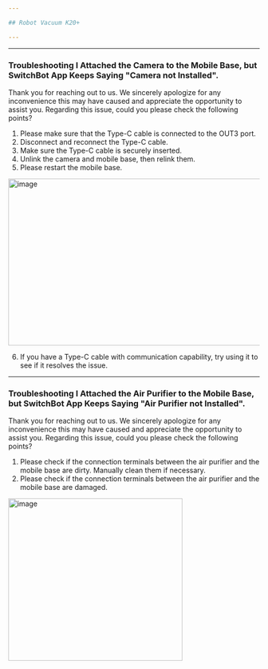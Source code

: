 ```yaml
---

## Robot Vacuum K20+

---
```


---
### Troubleshooting I Attached the Camera to the Mobile Base, but SwitchBot App Keeps Saying "Camera not Installed".

Thank you for reaching out to us. We sincerely apologize for any inconvenience this may have caused and appreciate the opportunity to assist you.
Regarding this issue, could you please check the following points?
1. Please make sure that the Type-C cable is connected to the OUT3 port.  
2. Disconnect and reconnect the Type-C cable.  
3. Make sure the Type-C cable is securely inserted.
4. Unlink the camera and mobile base, then relink them.
5. Please restart the mobile base.

<img width="855" height="334" alt="image" src="https://github.com/user-attachments/assets/a4ee2d88-82b5-4d5c-9cb0-43409342ec2b" />

6. If you have a Type-C cable with communication capability, try using it to see if it resolves the issue.



---
### Troubleshooting I Attached the Air Purifier to the Mobile Base, but SwitchBot App Keeps Saying "Air Purifier not Installed".

Thank you for reaching out to us. We sincerely apologize for any inconvenience this may have caused and appreciate the opportunity to assist you.
Regarding this issue, could you please check the following points?
1. Please check if the connection terminals between the air purifier and the mobile base are dirty. Manually clean them if necessary.
2. Please check if the connection terminals between the air purifier and the mobile base are damaged.

<img width="349" height="325" alt="image" src="https://github.com/user-attachments/assets/d7aff6d7-333a-4c23-b703-4757601ba4f8" />



